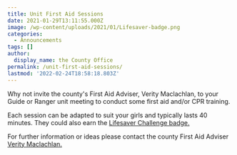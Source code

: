 ```yaml
---
title: Unit First Aid Sessions
date: 2021-01-29T13:11:55.000Z
image: /wp-content/uploads/2021/01/Lifesaver-badge.png
categories:
  - Announcements
tags: []
author:
  display_name: the County Office
permalink: /unit-first-aid-sessions/
lastmod: '2022-02-24T18:58:18.803Z'
---
```

Why not invite the county's First Aid Adviser, Verity Maclachlan, to your Guide or Ranger unit meeting to conduct some first aid and/or CPR training.  

Each session can be adapted to suit your girls and typically lasts 40 minutes. They could also earn the [Lifesaver Challenge badge.][1]

For further information or ideas please contact the county First Aid Adviser [Verity Maclachlan.][2]

[1]: /get-involved/challenge-badges/#lifesaver
[2]: mailto:verity.guides@gmail.com
